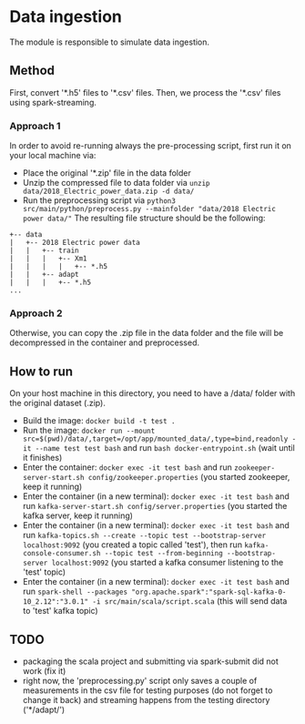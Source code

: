 # Data ingestion

The module is responsible to simulate data ingestion.

## Method

First, convert '\*.h5' files to '\*.csv' files. Then, we process the '\*.csv' files using spark-streaming.

### Approach 1

In order to avoid re-running always the pre-processing script, first run it on your local machine via:
- Place the original '\*.zip' file in the data folder
- Unzip the compressed file to data folder via `unzip data/2018_Electric_power_data.zip -d data/`
- Run the preprocessing script via `python3 src/main/python/preprocess.py --mainfolder "data/2018 Electric power data/"`
The resulting file structure should be the following:


```.
+-- data
|   +-- 2018 Electric power data
|   |   +-- train
|   |   |   +-- Xm1
|   |   |   |   +-- *.h5
|   |   +-- adapt
|   |   |   +-- *.h5
...
```

### Approach 2
Otherwise, you can copy the .zip file in the data folder and the file will be decompressed in the container and preprocessed.

## How to run

On your host machine in this directory, you need to have a /data/ folder with the original dataset (.zip). 

- Build the image: `docker build -t test .`
- Run the image: `docker run --mount src=$(pwd)/data/,target=/opt/app/mounted_data/,type=bind,readonly -it --name test test bash` and run `bash docker-entrypoint.sh` (wait until it finishes)
- Enter the container: `docker exec -it test bash` and run `zookeeper-server-start.sh config/zookeeper.properties` (you started zookeeper, keep it running)
- Enter the container (in a new terminal): `docker exec -it test bash` and run `kafka-server-start.sh config/server.properties` (you started the kafka server, keep it running)
- Enter the container (in a new terminal): `docker exec -it test bash` and run `kafka-topics.sh --create --topic test --bootstrap-server localhost:9092` (you created a topic called 'test'), then run `kafka-console-consumer.sh --topic test --from-beginning --bootstrap-server localhost:9092` (you started a kafka consumer listening to the 'test' topic)
- Enter the container (in a new terminal): `docker exec -it test bash` and run `spark-shell --packages "org.apache.spark":"spark-sql-kafka-0-10_2.12":"3.0.1" -i src/main/scala/script.scala` (this will send data to 'test' kafka topic)

## TODO
- packaging the scala project and submitting via spark-submit did not work (fix it)
- right now, the 'preprocessing.py' script only saves a couple of measurements in the csv file for testing purposes (do not forget to change it back) and streaming happens from the testing directory ('\*/adapt/')
